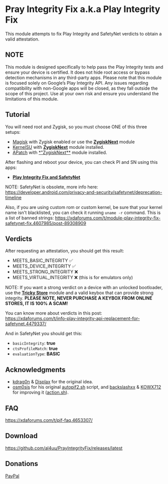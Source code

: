 # Pray Integrity Fix a.k.a Play Integrity Fix

This module attempts to fix Play Integrity and SafetyNet verdicts to obtain a valid attestation.

## NOTE

This module is designed specifically to help pass the Play Integrity tests and ensure your device is certified. It does not hide root access or bypass detection mechanisms in any third-party apps. Please note that this module is focused solely on Google’s Play Integrity API. Any issues regarding compatibility with non-Google apps will be closed, as they fall outside the scope of this project. Use at your own risk and ensure you understand the limitations of this module.

## Tutorial

You will need root and Zygisk, so you must choose ONE of this three setups:

- [Magisk](https://github.com/topjohnwu/Magisk) with Zygisk enabled or use the [**ZygiskNext**](https://github.com/Dr-TSNG/ZygiskNext) module
- [KernelSU](https://github.com/tiann/KernelSU) with [**ZygiskNext**](https://github.com/Dr-TSNG/ZygiskNext) module installed.
- [APatch](https://github.com/bmax121/APatch) with [*"ZygiskNext**](https://github.com/Dr-TSNG/ZygiskNext) module installed.

After flashing and reboot your device, you can check PI and SN using this apps:

- [**Play Integrity Fix and SafetyNet**](https://play.google.com/store/apps/details?id=com.henrikherzig.playintegritychecker)

NOTE: SafetyNet is obsolete, more info here: https://developer.android.com/privacy-and-security/safetynet/deprecation-timeline

Also, if you are using custom rom or custom kernel, be sure that your kernel name isn't blacklisted, you can check it running ```uname -r``` command. This is a list of banned strings: https://xdaforums.com/t/module-play-integrity-fix-safetynet-fix.4607985/post-89308909

## Verdicts

After requesting an attestation, you should get this result:

- MEETS_BASIC_INTEGRITY   ✅
- MEETS_DEVICE_INTEGRITY  ✅
- MEETS_STRONG_INTEGRITY  ❌
- MEETS_VIRTUAL_INTEGRITY ❌ (this is for emulators only)

NOTE: If you want a strong verdict on a device with an unlocked bootloader, use the [**Tricky Store**](https://github.com/5ec1cff/TrickyStore) module and a valid keybox that can provide strong integrity. **PLEASE NOTE, NEVER PURCHASE A KEYBOX FROM ONLINE STORES, IT IS 100% A SCAM!**

You can know more about verdicts in this post: https://xdaforums.com/t/info-play-integrity-api-replacement-for-safetynet.4479337/

And in SafetyNet you should get this:

- `basicIntegrity`:  **true**
- `ctsProfileMatch`: **true**
- `evaluationType`:  **BASIC**

## Acknowledgments
- [kdrag0n](https://github.com/kdrag0n/safetynet-fix) & [Displax](https://github.com/Displax/safetynet-fix) for the original idea.
- [osm0sis](https://github.com/osm0sis) for his original [autopif2.sh](https://github.com/osm0sis/PlayIntegrityFork/blob/main/module/autopif2.sh) script, and [backslashxx](https://github.com/backslashxx) & [KOWX712](https://github.com/KOWX712) for improving it ([action.sh](https://github.com/chiteroman/PlayIntegrityFix/blob/main/module/action.sh)).

## FAQ
https://xdaforums.com/t/pif-faq.4653307/

## Download
https://github.com/al4uu/PrayIntegrityFix/releases/latest

## Donations
[PayPal](https://www.paypal.com/paypalme/chiteroman0)
